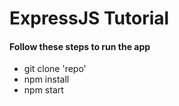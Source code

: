# ExpressJS Tutorial

#### Follow these steps to run the app

 - git clone 'repo'
 - npm install
 - npm start